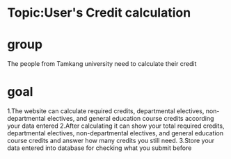 	
# Topic:User's Credit calculation
# group
The people from Tamkang university need to calculate their credit
# goal
1.The website can calculate required credits, departmental electives, non-departmental electives, and general education course credits  according your data entered
2.After calculating it can show your total required credits, departmental electives, non-departmental electives, and general education course credits and answer how many credits you still need.
3.Store your data entered into database for checking what you submit before
